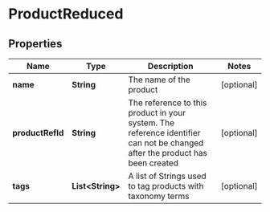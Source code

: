 

# ProductReduced



## Properties

| Name | Type | Description | Notes |
|------------ | ------------- | ------------- | -------------|
|**name** | **String** | The name of the product |  [optional] |
|**productRefId** | **String** | The reference to this product in your system. The reference identifier can not be changed after the product has been created |  [optional] |
|**tags** | **List&lt;String&gt;** | A list of Strings used to tag products with taxonomy terms |  [optional] |



